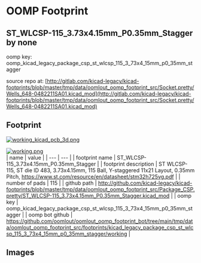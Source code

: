 # OOMP Footprint  
## ST_WLCSP-115_3.73x4.15mm_P0.35mm_Stagger  by none  
  
oomp key: oomp_kicad_legacy_package_csp_st_wlcsp_115_3_73x4_15mm_p0_35mm_stagger  
  
source repo at: [http://gitlab.com/kicad-legacy/kicad-footprints/blob/master/tmp/data/oomlout_oomp_footprint_src/Socket.pretty/Wells_648-0482211SA01.kicad_mod](http://gitlab.com/kicad-legacy/kicad-footprints/blob/master/tmp/data/oomlout_oomp_footprint_src/Socket.pretty/Wells_648-0482211SA01.kicad_mod)  
## Footprint  
  
[![working_kicad_pcb_3d.png](working_kicad_pcb_3d_600.png)](working_kicad_pcb_3d.png)  
  
[![working.png](working_600.png)](working.png)  
| name | value | 
| --- | --- | 
| footprint name | ST_WLCSP-115_3.73x4.15mm_P0.35mm_Stagger | 
| footprint description | ST WLCSP-115, ST die ID 483, 3.73x4.15mm, 115 Ball, Y-staggered 11x21 Layout, 0.35mm Pitch, https://www.st.com/resource/en/datasheet/stm32h725vg.pdf | 
| number of pads | 115 | 
| github path | http://github.com/kicad-legacy/kicad-footprints/blob/master/tmp/data/oomlout_oomp_footprint_src/Package_CSP.pretty/ST_WLCSP-115_3.73x4.15mm_P0.35mm_Stagger.kicad_mod | 
| oomp key | oomp_kicad_legacy_package_csp_st_wlcsp_115_3_73x4_15mm_p0_35mm_stagger | 
| oomp bot github | https://github.com/oomlout/oomlout_oomp_footprint_bot/tree/main/tmp/data/oomlout_oomp_footprint_src/footprints/kicad_legacy_package_csp_st_wlcsp_115_3_73x4_15mm_p0_35mm_stagger/working | 
## Images  
